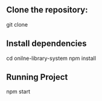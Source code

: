 ## Clone the repository:
git clone 


## Install dependencies
cd onilne-library-system
npm install


## Running Project
npm start

